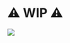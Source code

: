 # ⚠️ WIP ⚠️

[![](https://jitpack.io/v/philippguertler/Paco.svg)](https://jitpack.io/#philippguertler/Paco)